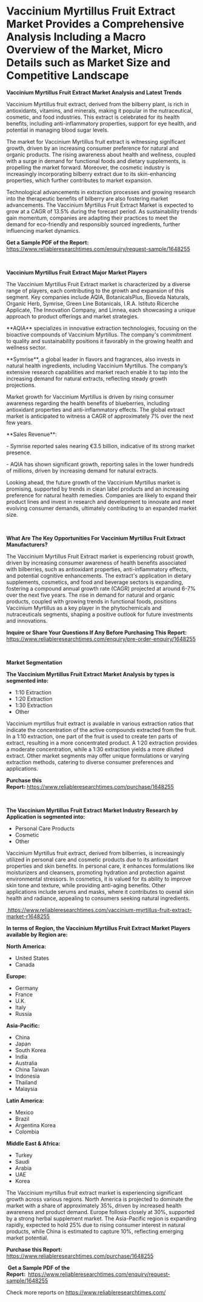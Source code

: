 <p><h1>Vaccinium Myrtillus Fruit Extract Market Provides a Comprehensive Analysis Including a Macro Overview of the Market, Micro Details such as Market Size and Competitive Landscape</h1></p><p><strong>Vaccinium Myrtillus Fruit Extract Market Analysis and Latest Trends</strong></p>
<p><p>Vaccinium Myrtillus fruit extract, derived from the bilberry plant, is rich in antioxidants, vitamins, and minerals, making it popular in the nutraceutical, cosmetic, and food industries. This extract is celebrated for its health benefits, including anti-inflammatory properties, support for eye health, and potential in managing blood sugar levels.</p><p>The market for Vaccinium Myrtillus fruit extract is witnessing significant growth, driven by an increasing consumer preference for natural and organic products. The rising awareness about health and wellness, coupled with a surge in demand for functional foods and dietary supplements, is propelling the market forward. Moreover, the cosmetic industry is increasingly incorporating bilberry extract due to its skin-enhancing properties, which further contributes to market expansion.</p><p>Technological advancements in extraction processes and growing research into the therapeutic benefits of bilberry are also fostering market advancements. The Vaccinium Myrtillus Fruit Extract Market is expected to grow at a CAGR of 13.5% during the forecast period. As sustainability trends gain momentum, companies are adapting their practices to meet the demand for eco-friendly and responsibly sourced ingredients, further influencing market dynamics.</p></p>
<p><strong>Get a Sample PDF of the Report:&nbsp;</strong> <a href="https://www.reliableresearchtimes.com/enquiry/request-sample/1648255?utm_campaign=3087&utm_medium=2&utm_source=Github&utm_content=ia&utm_term=01042025&utm_id=vaccinium-myrtillus-fruit-extract">https://www.reliableresearchtimes.com/enquiry/request-sample/1648255</a></p>
<p>&nbsp;</p>
<p><strong>Vaccinium Myrtillus Fruit Extract Major Market Players</strong></p>
<p><p>The Vaccinium Myrtillus Fruit Extract market is characterized by a diverse range of players, each contributing to the growth and expansion of this segment. Key companies include AQIA, BotanicalsPlus, Bioveda Naturals, Organic Herb, Symrise, Green Line Botanicals, I.R.A. Istituto Ricerche Applicate, The Innovation Company, and Linnea, each showcasing a unique approach to product offerings and market strategies.</p><p>**AQIA** specializes in innovative extraction technologies, focusing on the bioactive compounds of Vaccinium Myrtillus. The company's commitment to quality and sustainability positions it favorably in the growing health and wellness sector.</p><p>**Symrise**, a global leader in flavors and fragrances, also invests in natural health ingredients, including Vaccinium Myrtillus. The company’s extensive research capabilities and market reach enable it to tap into the increasing demand for natural extracts, reflecting steady growth projections.</p><p>Market growth for Vaccinium Myrtillus is driven by rising consumer awareness regarding the health benefits of blueberries, including antioxidant properties and anti-inflammatory effects. The global extract market is anticipated to witness a CAGR of approximately 7% over the next few years.</p><p>**Sales Revenue**: </p><p>- Symrise reported sales nearing €3.5 billion, indicative of its strong market presence.</p><p>- AQIA has shown significant growth, reporting sales in the lower hundreds of millions, driven by increasing demand for natural extracts.</p><p>Looking ahead, the future growth of the Vaccinium Myrtillus market is promising, supported by trends in clean label products and an increasing preference for natural health remedies. Companies are likely to expand their product lines and invest in research and development to innovate and meet evolving consumer demands, ultimately contributing to an expanded market size.</p></p>
<p>&nbsp;</p>
<p><strong>What Are The Key Opportunities For Vaccinium Myrtillus Fruit Extract Manufacturers?</strong></p>
<p><p>The Vaccinium Myrtillus Fruit Extract market is experiencing robust growth, driven by increasing consumer awareness of health benefits associated with bilberries, such as antioxidant properties, anti-inflammatory effects, and potential cognitive enhancements. The extract's application in dietary supplements, cosmetics, and food and beverage sectors is expanding, fostering a compound annual growth rate (CAGR) projected at around 6-7% over the next five years. The rise in demand for natural and organic products, coupled with growing trends in functional foods, positions Vaccinium Myrtillus as a key player in the phytochemicals and nutraceuticals segments, shaping a positive outlook for future investments and innovations.</p></p>
<p><strong>Inquire or Share Your Questions If Any Before Purchasing This Report:</strong> <a href="https://www.reliableresearchtimes.com/enquiry/pre-order-enquiry/1648255?utm_campaign=3087&utm_medium=2&utm_source=Github&utm_content=ia&utm_term=01042025&utm_id=vaccinium-myrtillus-fruit-extract">https://www.reliableresearchtimes.com/enquiry/pre-order-enquiry/1648255</a></p>
<p>&nbsp;</p>
<p><strong>Market Segmentation</strong></p>
<p><strong>The Vaccinium Myrtillus Fruit Extract Market Analysis by types is segmented into:</strong></p>
<p><ul><li>1:10 Extraction</li><li>1:20 Extraction</li><li>1:30 Extraction</li><li>Other</li></ul></p>
<p><p>Vaccinium myrtillus fruit extract is available in various extraction ratios that indicate the concentration of the active compounds extracted from the fruit. In a 1:10 extraction, one part of the fruit is used to create ten parts of extract, resulting in a more concentrated product. A 1:20 extraction provides a moderate concentration, while a 1:30 extraction yields a more diluted extract. Other market segments may offer unique formulations or varying extraction methods, catering to diverse consumer preferences and applications.</p></p>
<p><strong>Purchase this Report:&nbsp;</strong><a href="https://www.reliableresearchtimes.com/purchase/1648255?utm_campaign=3087&utm_medium=2&utm_source=Github&utm_content=ia&utm_term=01042025&utm_id=vaccinium-myrtillus-fruit-extract">https://www.reliableresearchtimes.com/purchase/1648255</a></p>
<p>&nbsp;</p>
<p><strong>The Vaccinium Myrtillus Fruit Extract Market Industry Research by Application is segmented into:</strong></p>
<p><ul><li>Personal Care Products</li><li>Cosmetic</li><li>Other</li></ul></p>
<p><p>Vaccinium Myrtillus fruit extract, derived from bilberries, is increasingly utilized in personal care and cosmetic products due to its antioxidant properties and skin benefits. In personal care, it enhances formulations like moisturizers and cleansers, promoting hydration and protection against environmental stressors. In cosmetics, it is valued for its ability to improve skin tone and texture, while providing anti-aging benefits. Other applications include serums and masks, where it contributes to overall skin health and radiance, appealing to consumers seeking natural ingredients.</p></p>
<p><a href="https://www.reliableresearchtimes.com/vaccinium-myrtillus-fruit-extract-market-r1648255?utm_campaign=3087&utm_medium=2&utm_source=Github&utm_content=ia&utm_term=01042025&utm_id=vaccinium-myrtillus-fruit-extract">&nbsp;https://www.reliableresearchtimes.com/vaccinium-myrtillus-fruit-extract-market-r1648255</a></p>
<p><strong>In terms of Region, the Vaccinium Myrtillus Fruit Extract Market Players available by Region are:</strong></p>
<p>
    <p> <strong> North America: </strong>
        <ul>
            <li>United States</li>
            <li>Canada</li>
        </ul>
        </p> 
    <p> <strong> Europe: </strong>
        <ul>
            <li>Germany</li>
            <li>France</li>
            <li>U.K.</li>
            <li>Italy</li>
            <li>Russia</li>
        </ul>
        </p> 
    <p> <strong> Asia-Pacific: </strong>
        <ul>
            <li>China</li>
            <li>Japan</li>
            <li>South Korea</li>
            <li>India</li>
            <li>Australia</li>
            <li>China Taiwan</li>
            <li>Indonesia</li>
            <li>Thailand</li>
            <li>Malaysia</li>
        </ul>
        </p> 
    <p> <strong> Latin America: </strong>
        <ul>
            <li>Mexico</li>
            <li>Brazil</li>
            <li>Argentina Korea</li>
            <li>Colombia</li>
        </ul>
        </p> 
    <p> <strong> Middle East & Africa: </strong>
        <ul>
            <li>Turkey</li>
            <li>Saudi</li>
            <li>Arabia</li>
            <li>UAE</li>
            <li>Korea</li>
        </ul>
    </p>
    </p>
<p><p>The Vaccinium myrtillus fruit extract market is experiencing significant growth across various regions. North America is projected to dominate the market with a share of approximately 35%, driven by increased health awareness and product demand. Europe follows closely at 30%, supported by a strong herbal supplement market. The Asia-Pacific region is expanding rapidly, expected to hold 25% due to rising consumer interest in natural products, while China is estimated to capture 10%, reflecting emerging market potential.</p></p>
<p><strong>Purchase this Report: </strong><a href="https://www.reliableresearchtimes.com/purchase/1648255?utm_campaign=3087&utm_medium=2&utm_source=Github&utm_content=ia&utm_term=01042025&utm_id=vaccinium-myrtillus-fruit-extract">https://www.reliableresearchtimes.com/purchase/1648255</a></p>
<p>&nbsp;<strong>Get a Sample PDF of the Report:&nbsp;&nbsp;</strong><a href="https://www.reliableresearchtimes.com/enquiry/request-sample/1648255?utm_campaign=3087&utm_medium=2&utm_source=Github&utm_content=ia&utm_term=01042025&utm_id=vaccinium-myrtillus-fruit-extract">https://www.reliableresearchtimes.com/enquiry/request-sample/1648255</a></p>
<p><strong></strong></p>
<p>Check more reports on <a href="https://www.reliableresearchtimes.com/?utm_campaign=3087&utm_medium=2&utm_source=Github&utm_content=ia&utm_term=01042025&utm_id=vaccinium-myrtillus-fruit-extract">https://www.reliableresearchtimes.com/</a></p>